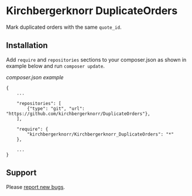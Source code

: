 Kirchbergerknorr DuplicateOrders
===============================

Mark duplicated orders with the same `quote_id`.

Installation
------------

Add `require` and `repositories` sections to your composer.json as shown in example below and run `composer update`.

*composer.json example*

```
{
    ...
    
    "repositories": [
        {"type": "git", "url": "https://github.com/kirchbergerknorr/DuplicateOrders"},
    ],
    
    "require": {
        "kirchbergerknorr/Kirchbergerknorr_DuplicateOrders": "*"
    },
    
    ...
}
```


Support
-------

Please [report new bugs](https://github.com/kirchbergerknorr/Kirchbergerknorr_DuplicateOrders/issues/new).